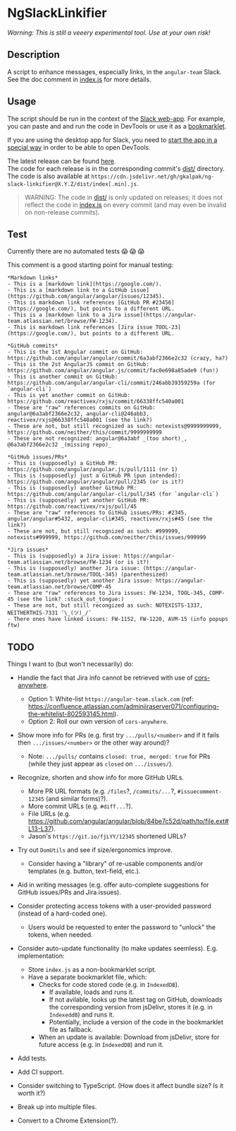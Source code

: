 # NgSlackLinkifier

_Warning:_
_This is still a veeery experimental tool._
_Use at your own risk!_


## Description

A script to enhance messages, especially links, in the `angular-team` Slack. See the doc comment in
[index.js][index] for more details.


## Usage

The script should be run in the context of the [Slack web-app][slack]. For example, you can paste and and run the code
in DevTools or use it as a [bookmarklet].

If you are using the desktop app for Slack, you need to [start the app in a special way][slack-app-dev] in order to be
able to open DevTools.

The latest release can be found [here][releases].<br />
The code for each release is in the corresponding commit's [dist/][dist] directory.
The code is also available at `https://cdn.jsdelivr.net/gh/gkalpak/ng-slack-linkifier@X.Y.Z/dist/index[.min].js`.

> WARNING:
> The code in [dist/][dist] is only updated on releases; it does not reflect the code in [index.js][index] on every
> commit (and may even be invalid on non-release commits).


## Test

Currently there are no automated tests :scream: :scream: :scream:

This comment is a good starting point for manual testing:

```
*Markdown links*
- This is a [markdown link](https://google.com/).
- This is a [markdown link to a GitHub issue](https://github.com/angular/angular/issues/12345).
- This is markdown link references [GitHub PR #23456](https://google.com/), but points to a different URL.
- This is a [markdown link to a Jira issue](https://angular-team.atlassian.net/browse/FW-1234).
- This is markdown link references [Jira issue TOOL-23](https://google.com/), but points to a different URL.

*GitHub commits*
- This is the 1st Angular commit on GitHub: https://github.com/angular/angular/commit/6a3abf2366e2c32 (crazy, ha?)
- This is the 2st AngularJS commit on GitHub: https://github.com/angular/angular.js/commit/fac0e698a85ade9 (fun!)
- This is another commit on GitHub: https://github.com/angular/angular-cli/commit/246abb39359259a (for `angular-cli`)
- This is yet another commit on GitHub: https://github.com/reactivex/rxjs/commit/66338ffc540a001
- These are "raw" references commits on GitHub: angular@6a3abf2366e2c32, angular-cli@246abb3, reactivex/rxjs@66338ffc540a001 (see the link?)
- These are not, but still recognized as such: notexists@9999999999, https://github.com/neither/this/commit/9999999999
- These are not recognized: angular@6a3abf _(too short)_, @6a3abf2366e2c32 _(missing repo)_

*GitHub issues/PRs*
- This is (supposedly) a GitHub PR: https://github.com/angular/angular.js/pull/1111 (nr 1)
- This is (supposedly) just a GitHub PR (pun intended): https://github.com/angular/angular/pull/2345 (or is it?)
- This is (supposedly) another GitHub PR: https://github.com/angular/angular-cli/pull/345 (for `angular-cli`)
- This is (supposedly) yet another GitHub PR: https://github.com/reactivex/rxjs/pull/45
- These are "raw" references to GitHub issues/PRs: #2345, angular/angular#5432, angular-cli#345, reactivex/rxjs#45 (see the link?)
- These are not, but still recognized as such: #999999, notexists#999999, https://github.com/neither/this/issues/999999

*Jira issues*
- This is (supposedly) a Jira issue: https://angular-team.atlassian.net/browse/FW-1234 (or is it?)
- This is (supposedly) another Jira issue: (https://angular-team.atlassian.net/browse/TOOL-345) (parenthesized)
- This is (supposedly) yet another Jira issue: https://angular-team.atlassian.net/browse/COMP-45
- These are "raw" references to Jira issues: FW-1234, TOOL-345, COMP-45 (see the link? :stuck_out_tongue:)
- These are not, but still recongized as such: NOTEXISTS-1337, NEITHERTHIS-7331 ¯\_(ツ)_/¯
- There ones have linked issues: FW-1152, FW-1220, AVM-15 (info popups ftw)
```


## TODO

Things I want to (but won't necessarily) do:

- Handle the fact that Jira info cannot be retrieved with use of [cors-anywhere](https://cors-anywhere.herokuapp.com/).
  - Option 1: White-list `https://angular-team.slack.com` (ref: https://confluence.atlassian.com/adminjiraserver071/configuring-the-whitelist-802593145.html).
  - Option 2: Roll our own version of `cors-anywhere`.

- Show more info for PRs (e.g. first try `.../pulls/<number>` and if it fails then `.../issues/<number>` or the other way around)?
  - Note: `.../pulls/` contains `closed: true, merged: true` for PRs (while they just appear as `closed` on `.../issues/`).
- Recognize, shorten and show info for more GitHub URLs.
  - More PR URL formats (e.g. `/files`?, `/commits/...`?, `#issuecomment-12345` (and similar forms)?).
  - More commit URLs (e.g. `#diff...`?).
  - File URLs (e.g. https://github.com/angular/angular/blob/84be7c52d/path/to/file.ext#L13-L37).
  - Jason's `https://git.io/fjLYY/12345` shortened URLs?
- Try out `DomUtils` and see if size/ergonomics improve.
  - Consider having a "library" of re-usable components and/or templates (e.g. button, text-field, etc.).
- Aid in writing messages (e.g. offer auto-complete suggestions for GitHub issues/PRs and Jira issues).
- Consider protecting access tokens with a user-provided password (instead of a hard-coded one).
  - Users would be requested to enter the password to "unlock" the tokens, when needed.
- Consider auto-update functionality (to make updates seemless). E.g. implementation:
  - Store `index.js` as a non-bookmarklet script.
  - Have a separate bookmarklet file, which:
    - Checks for code stored code (e.g. in `IndexedDB`).
      - If available, loads and runs it.
      - If not avilable, looks up the latest tag on GitHub, downloads the corresponding version from jsDelivr, stores it
        (e.g. in `IndexeddB`) and runs it.
      - Potentially, include a version of the code in the bookmarklet file as fallback.
    - When an update is available: Download from jsDelivr, store for future access (e.g. in `IndexedDB`) and run it.

- Add tests.
- Add CI support.
- Consider switching to TypeScript. (How does it affect bundle size? Is it worth it?)
- Break up into multiple files.

- Convert to a Chrome Extension(?).


[bookmarklet]: https://en.wikipedia.org/wiki/Bookmarklet
[dist]: ./dist
[index]: ./index.js
[releases]: https://github.com/gkalpak/ng-slack-linkifier/releases
[slack]: https://slack.com/
[slack-app-dev]: https://www.reddit.com/r/Slack/comments/955dro/how_do_i_open_the_chromium_developer_tools_in_the

